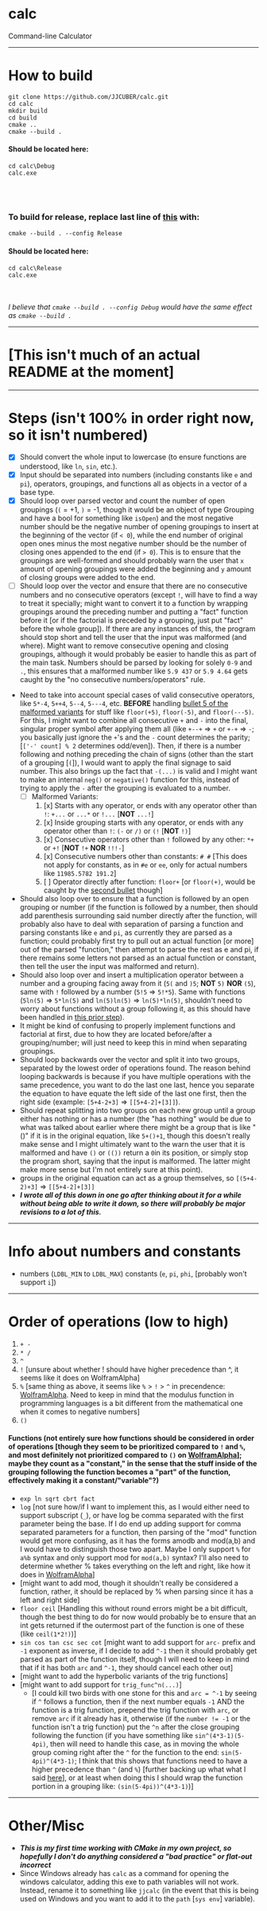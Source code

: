 # calc
 Command-line Calculator
***
# How to build
```
git clone https://github.com/JJCUBER/calc.git
cd calc
mkdir build
cd build
cmake ..
cmake --build .
```
#### Should be located here:
```
cd calc\Debug
calc.exe
```

<br></br>
### To build for release, replace last line of [this](#how-to-build) with:
```
cmake --build . --config Release
```
#### Should be located here:
```
cd calc\Release
calc.exe
```

<br></br>
*I believe that `cmake --build . --config Debug` would have the same effect as `cmake --build .`*

***
# \[This isn't much of an actual README at the moment]


***
# Steps (isn't 100% in order right now, so it isn't numbered)
- [x] Should convert the whole input to lowercase (to ensure functions are understood, like `ln`, `sin`, etc.).
- [x] Input should be separated into numbers (including constants like `e` and `pi`), operators, groupings, and functions all as objects in a vector of a base type.
- [x] Should loop over parsed vector and count the number of open groupings (`(` = +1, `)` = -1, though it would be an object of type Grouping and have a bool for something like `isOpen`) and the most negative number should be the negative number of opening groupings to insert at the beginning of the vector (if `< 0`), while the end number of original open ones minus the most negative number should be the number of closing ones appended to the end (if `> 0`).  This is to ensure that the groupings are well-formed and should probably warn the user that `x` amount of opening groupings were added the beginning and `y` amount of closing groups were added to the end.
- [ ] Should loop over the vector and ensure that there are no consecutive numbers and no consecutive operators (except `!`, will have to find a way to treat it specially; might want to convert it to a function by wrapping groupings around the preceding number and putting a "fact" function before it \[or if the factorial is preceded by a grouping, just put "fact" before the whole group]).  If there are any instances of this, the program should stop short and tell the user that the input was malformed (and where).  Might want to remove consecutive opening and closing groupings, although it would probably be easier to handle this as part of the main task.  Numbers should be parsed by looking for solely `0-9` and `.`, this ensures that a malformed number like `5.9 437` or `5.9 4.64` gets caught by the "no consecutive numbers/operators" rule.
- Need to take into account special cases of valid consecutive operators, like `5*-4`, `5++4`, `5--4`, `5---4`, etc. **BEFORE** handling [bullet 5 of the malformed variants](#malformed5) for stuff like `floor(+5)`, `floor(-5)`, and `floor(---5)`.  For this, I might want to combine all consecutive `+` and `-` into the final, singular proper symbol after applying them all (like `+--+` => `+` or `+-+` => `-`; you basically just ignore the `+`'s and the `-` count determines the parity; \[`['-' count] % 2` determines odd/even]).  Then, if there is a number following and nothing preceding the chain of signs (other than the start of a grouping \[`(`]), I would want to apply the final signage to said number.  This also brings up the fact that `-(...)` is valid and I might want to make an internal `neg()` or `negative()` function for this, instead of trying to apply the `-` after the grouping is evaluated to a number.
  - [ ] Malformed Variants:
    1) [x] Starts with any operator, or ends with any operator other than `!`: `+...` or `...*` or `!...` \[**NOT** `...!`]
    2) [x] <a name="malformed2"></a>Inside grouping starts with any operator, or ends with any operator other than `!`: `(-` or `/)` or `(!` \[**NOT** `!)`]
    3) [x] Consecutive operators other than `!` followed by any other: `*+` or `+!` \[**NOT** `!+` **NOR** `!!!-`]
    4) [x] Consecutive numbers other than constants: `# #` \[This does not apply for constants, as in `#e` or `ee`, only for actual numbers like `11985.5782 191.2`]
    5) [ ] <a name="malformed5"></a>Operator directly after function: `floor+` \[or `floor(+)`, would be caught by the [second bullet](#malformed2) though]
- <a name="ensureFunctionGrouping"></a>Should also loop over to ensure that a function is followed by an open grouping or number (if the function is followed by a number, then should add parenthesis surrounding said number directly after the function, will probably also have to deal with separation of parsing a function and parsing constants like `e` and `pi`, as currently they are parsed as a function; could probably first try to pull out an actual function \[or more] out of the parsed "function," then attempt to parse the rest as e and pi, if there remains some letters not parsed as an actual function or constant, then tell the user the input was malformed and return).
- Should also loop over and insert a multiplication operator between a number and a grouping facing away from it (`5(` and `)5`; **NOT** `5)` **NOR** `(5`), same with `!` followed by a number (`5!5` => `5!*5`).  Same with functions (`5ln(5)` => `5*ln(5)` and `ln(5)ln(5)` => `ln(5)*ln(5)`, shouldn't need to worry about functions without a group following it, as this should have been handled in [this prior step](#ensureFunctionGrouping)).
- It might be kind of confusing to properly implement functions and factorial at first, due to how they are located before/after a grouping/number; will just need to keep this in mind when separating groupings.
- Should loop backwards over the vector and split it into two groups, separated by the lowest order of operations found.  The reason behind looping backwards is because if you have multiple operations with the same precedence, you want to do the last one last, hence you separate the equation to have equate the left side of the last one first, then the right side (example: `[5+4-2+3]` => `[[5+4-2]+[3]]`).
- Should repeat splitting into two groups on each new group until a group either has nothing or has a number (the "has nothing" would be due to what was talked about earlier where there might be a group that is like "()" if it is in the original equation, like `5+()+1`, though this doesn't really make sense and I might ultimately want to the warn the user that it is malformed and have `()` or `(())` return a `0`in its position, or simply stop the program short, saying that the input is malformed.  The latter might make more sense but I'm not entirely sure at this point).
- groups in the original equation can act as a group themselves, so `[(5+4-2)+3]` => `[[5+4-2]+[3]]`
- ***I wrote all of this down in one go after thinking about it for a while without being able to write it down, so there will probably be major revisions to a lot of this.***


***
# Info about numbers and constants
- numbers (`LDBL_MIN` to `LDBL_MAX`) constants (`e`, `pi`, `phi`, \[probably won't support `i`])


***
# Order of operations (low to high)
1) `+ -`
2) `* /`
3) `^`
4) `!` \[unsure about whether ! should have higher precedence than ^, it seems like it does on WolframAlpha]
5) `%` \[same thing as above, it seems like `%` > `!` > `^` in precendence: [WolframAlpha](https://www.wolframalpha.com/input/?i=1%252%5E2%21).  Need to keep in mind that the modulus function in programming languages is a bit different from the mathematical one when it comes to negative numbers]
6) `()`
#### Functions (not entirely sure how functions should be considered in order of operations <a name="functionPrecedence"></a>\[though they seem to be prioritized compared to `!` and `%`, and most definitely not prioritized compared to `()` on [WolframAlpha](https://www.wolframalpha.com/input/?i=ln2%252%2Bln2%21%2Bln%282%21%29)]; maybe they count as a "constant," in the sense that the stuff inside of the grouping following the function becomes a "part" of the function, effectively making it a constant/"variable"?)
- `exp ln sqrt cbrt fact`
- `log` \[not sure how/if I want to implement this, as I would either need to support subscript (`_`), or have log be comma separated with the first parameter being the base.  If I do end up adding support for comma separated parameters for a function, then parsing of the "mod" function would get more confusing, as it has the forms amodb and mod(a,b) and I would have to distinguish those two apart.  Maybe I only support `%` for `a%b` syntax and only support mod for `mod(a,b)` syntax?  I'll also need to determine whether % takes everything on the left and right, like how it does in [WolframAlpha](https://www.wolframalpha.com/input/?i=5%21%2B4%252-10%2B%281%29%25%282%29)]
- \[might want to add mod, though it shouldn't really be considered a function, rather, it should be replaced by % when parsing since it has a left and right side]
- `floor ceil` \[Handling this without round errors might be a bit difficult, though the best thing to do for now would probably be to ensure that an int gets returned if the outermost part of the function is one of these (like `ceil(1*2!)`)]
- `sin cos tan csc sec cot` \[might want to add support for `arc-` prefix and `-1` exponent as inverse, if I decide to add `^-1` then it should probably get parsed as part of the function itself, though I will need to keep in mind that if it has both `arc` and `^-1`, they should cancel each other out]
- \[might want to add the hyperbolic variants of the trig functions]
- \[might want to add support for `trig_func^n(...)`]
  - \[I could kill two birds with one stone for this and `arc = ^-1` by seeing if `^` follows a function, then if the next number equals `-1` AND the function is a trig function, prepend the trig function with `arc`, or remove `arc` if it already has it, otherwise (if the `number != -1` or the function isn't a trig function) put the `^n` after the close grouping following the function (if you have something like `sin^(4*3-1)(5-4pi)`, then will need to handle this case, as in moving the whole group coming right after the `^` for the function to the end: `sin(5-4pi)^(4*3-1)`; I think that this shows that functions need to have a higher precedence than `^` (and `%`) \[further backing up what what I said [here](#functionPrecedence)], or at least when doing this I should wrap the function portion in a grouping like: `(sin(5-4pi))^(4*3-1)`)]




***
# Other/Misc
- ***This is my first time working with CMake in my own project, so hopefully I don't do anything considered a "bad practice" or flat-out incorrect***
- Since Windows already has `calc` as a command for opening the windows calculator, adding this exe to path variables will not work.  Instead, rename it to something like `jjcalc` (in the event that this is being used on Windows and you want to add it to the `path` \[`sys env`] variable).

